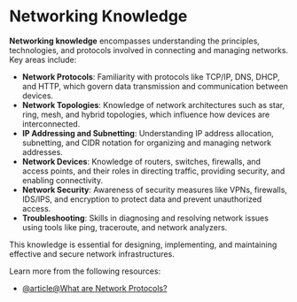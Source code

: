 # Networking Knowledge

**Networking knowledge** encompasses understanding the principles, technologies, and protocols involved in connecting and managing networks. Key areas include:

- **Network Protocols**: Familiarity with protocols like TCP/IP, DNS, DHCP, and HTTP, which govern data transmission and communication between devices.
- **Network Topologies**: Knowledge of network architectures such as star, ring, mesh, and hybrid topologies, which influence how devices are interconnected.
- **IP Addressing and Subnetting**: Understanding IP address allocation, subnetting, and CIDR notation for organizing and managing network addresses.
- **Network Devices**: Knowledge of routers, switches, firewalls, and access points, and their roles in directing traffic, providing security, and enabling connectivity.
- **Network Security**: Awareness of security measures like VPNs, firewalls, IDS/IPS, and encryption to protect data and prevent unauthorized access.
- **Troubleshooting**: Skills in diagnosing and resolving network issues using tools like ping, traceroute, and network analyzers.

This knowledge is essential for designing, implementing, and maintaining effective and secure network infrastructures.

Learn more from the following resources:

- [@article@What are Network Protocols?](https://www.solarwinds.com/resources/it-glossary/network-protocols)
